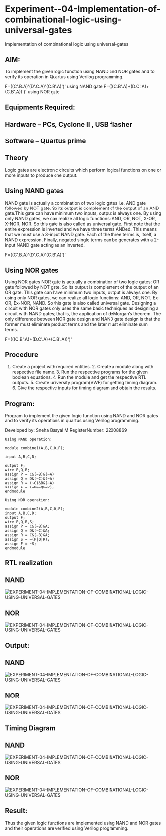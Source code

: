 # Experiment--04-Implementation-of-combinational-logic-using-universal-gates
Implementation of combinational logic using universal-gates
 
## AIM:
To implement the given logic function using NAND and NOR gates and to verify its operation in Quartus using Verilog programming.

F=((C'.B.A)'(D'.C.A)'(C.B'.A)')' using NAND gate
F=(((C.B'.A)+(D.C'.A)+(C.B'.A))')' using NOR gate
## Equipments Required:
## Hardware – PCs, Cyclone II , USB flasher
## Software – Quartus prime


## Theory
Logic gates are electronic circuits which perform logical functions on one or more inputs to produce one output. 

## Using NAND gates
NAND gate is actually a combination of two logic gates i.e. AND gate followed by NOT gate. So its output is complement of the output of an AND gate.This gate can have minimum two inputs, output is always one. By using only NAND gates, we can realize all logic functions: AND, OR, NOT, X-OR, X-NOR, NOR. So this gate is also called as universal gate. First note that the entire expression is inverted and we have three terms ANDed. This means that we must use a 3-input NAND gate. Each of the three terms is, itself, a NAND expression. Finally, negated single terms can be generates with a 2-input NAND gate acting as an inverted.

F=((C'.B.A)'(D'.C.A)'(C.B'.A)')'

## Using NOR gates

Using NOR gates
NOR gate is actually a combination of two logic gates: OR gate followed by NOT gate. So its output is complement of the output of an OR gate. This gate can have minimum two inputs, output is always one. By using only NOR gates, we can realize all logic functions: AND, OR, NOT, Ex-OR, Ex-NOR, NAND. So this gate is also called universal gate. Designing a circuit with NOR gates only uses the same basic techniques as designing a circuit with NAND gates; that is, the application of deMorgan’s theorem. The only difference between NOR gate design and NAND gate design is that the former must eliminate product terms and the later must eliminate sum terms.

F=(((C.B'.A)+(D.C'.A)+(C.B'.A))')'

## Procedure
1. Create a project with required entities. 2. Create a module along with respective file name. 3. Run the respective programs for the given boolean equations. 4. Run the module and get the respective RTL outputs. 5. Create university program(VWF) for getting timing diagram. 6. Give the respective inputs for timing diagram and obtain the results.


## Program:
Program to implement the given logic function using NAND and NOR gates and to verify its operations in quartus using Verilog programming.

Developed by: Sneha Basyal M
RegisterNumber: 22008869

```
Using NAND operation:

module combine1(A,B,C,D,F);

input A,B,C,D;

output F;
wire P,Q,R;
assign P = C&(~B)&(~A);
assign Q = D&(~C)&(~A);
assign R = (~C)&B&(~A);
assign F = (~P&~Q&~R);
endmodule

Using NOR operation:

module combine2(A,B,C,D,F);
input A,B,C,D;
output F;
wire P,Q,R,S;
assign P = C&(~B)&A;
assign Q = D&(~C)&A;
assign R = C&(~B)&A;
assign S = ~(P|Q|R);
assign F = ~S;
endmodule
```
## RTL realization

## NAND
![EXPERIMENT-04-IMPLEMENTATION-OF-COMBINATIONAL-LOGIC-USING-UNIVERSAL-GATES](RTL.png)

## NOR
![EXPERIMENT-04-IMPLEMENTATION-OF-COMBINATIONAL-LOGIC-USING-UNIVERSAL-GATES](norRTL.png)

## Output:

## NAND
![EXPERIMENT-04-IMPLEMENTATION-OF-COMBINATIONAL-LOGIC-USING-UNIVERSAL-GATES](nandtable.png)

## NOR
![EXPERIMENT-04-IMPLEMENTATION-OF-COMBINATIONAL-LOGIC-USING-UNIVERSAL-GATES](nortable.png)

## Timing Diagram

## NAND
![EXPERIMENT-04-IMPLEMENTATION-OF-COMBINATIONAL-LOGIC-USING-UNIVERSAL-GATES](nandtiming.png)

## NOR
![EXPERIMENT-04-IMPLEMENTATION-OF-COMBINATIONAL-LOGIC-USING-UNIVERSAL-GATES](nortiming.png)

## Result:
Thus the given logic functions are implemented using NAND and NOR gates and their operations are verified using Verilog programming.
